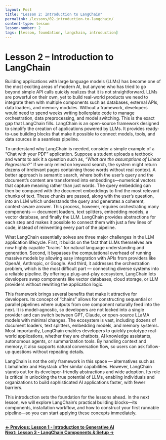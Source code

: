 ```yaml
---
layout: Post
title: "Lesson 2: Introduction to LangChain"
permalink: /lessons/02-introduction-to-langchain/
content-type: lesson
lesson-number: 2
tags: [lesson, foundation, langchain, introduction]
---
```


# Lesson 2 – Introduction to LangChain

Building applications with large language models (LLMs) has become one of the most exciting areas of modern AI, but anyone who has tried to go beyond simple API calls quickly realizes that it is not straightforward. LLMs are powerful on their own, yet to build real-world products we need to integrate them with multiple components such as databases, external APIs, data loaders, and memory modules. Without a framework, developers would need to spend weeks writing boilerplate code to manage orchestration, data preprocessing, and model switching. This is the exact gap that LangChain fills. LangChain is an open-source framework designed to simplify the creation of applications powered by LLMs. It provides ready-to-use building blocks that make it possible to connect models, tools, and data sources in a seamless pipeline.

To understand why LangChain is needed, consider a simple example of a “Chat with your PDF” application. Suppose a student uploads a textbook and wants to ask it a question such as, *“What are the assumptions of Linear Regression?”* If we only relied on keyword search, the system might return dozens of irrelevant pages containing those words without real context. A better approach is semantic search, where both the user’s query and the document’s content are transformed into embeddings—numerical vectors that capture meaning rather than just words. The query embedding can then be compared with the document embeddings to find the most relevant chunks of text. These chunks are passed, along with the user’s question, into an LLM which understands the query and generates a coherent, context-aware answer. This process, however, requires orchestrating many components — document loaders, text splitters, embedding models, a vector database, and finally the LLM. LangChain provides abstractions for each step and makes it possible to connect them with just a few lines of code, instead of reinventing every part of the pipeline.

What LangChain essentially solves are three major challenges in the LLM application lifecycle. First, it builds on the fact that LLMs themselves are now highly capable “brains” for natural language understanding and generation. Second, it bypasses the computational overhead of running massive models by allowing easy integration with APIs from providers like OpenAI, Anthropic, or Google. And third, it addresses the orchestration problem, which is the most difficult part — connecting diverse systems into a reliable pipeline. By offering a plug-and-play ecosystem, LangChain lets developers swap components like vector databases, cloud storage, or LLM providers without rewriting the application logic.

This framework brings several benefits that make it attractive for developers. Its concept of “chains” allows for constructing sequential or parallel pipelines where outputs from one component naturally feed into the next. It is model-agnostic, so developers are not locked into a single provider and can switch between GPT, Claude, or open-source LLaMA models with minimal changes. The ecosystem is vast, including dozens of document loaders, text splitters, embedding models, and memory systems. Most importantly, LangChain enables developers to quickly prototype real-world applications, whether they are chatbots, AI knowledge assistants, autonomous agents, or summarization tools. By handling context and memory, it also supports natural conversation flow, so users can ask follow-up questions without repeating details.

LangChain is not the only framework in this space — alternatives such as LlamaIndex and Haystack offer similar capabilities. However, LangChain stands out for its developer-friendly abstractions and wide adoption. Its role is critical in unlocking the true potential of LLMs, enabling individuals and organizations to build sophisticated AI applications faster, with fewer barriers.

This introduction sets the foundation for the lessons ahead. In the next lesson, we will explore LangChain’s practical building blocks—its components, installation workflow, and how to construct your first runnable pipeline—so you can start applying these concepts immediately.

---

[**← Previous: Lesson 1 - Introduction to Generative AI**](/lessons/01-intro-to-generative-ai/)  
[**Next: Lesson 3 - LangChain Components & Setup →**](/lessons/03-langchain-components/)
